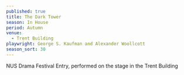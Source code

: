 ```yaml
---
published: true
title: The Dark Tower
season: In House
period: Autumn
venue:
  - Trent Building
playwright: George S. Kaufman and Alexander Woollcott
season_sort: 30
---
```



NUS Drama Festival Entry, performed on the stage in the Trent Building
